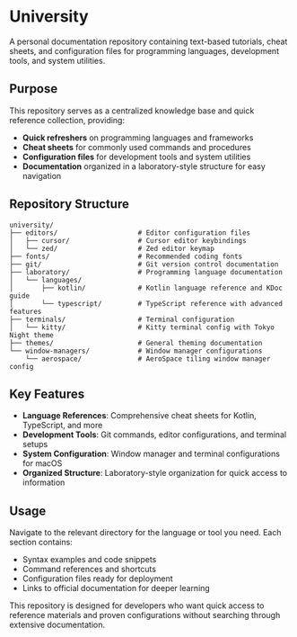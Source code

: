 # University

A personal documentation repository containing text-based tutorials, cheat sheets, and configuration files for programming languages, development tools, and system utilities.

## Purpose

This repository serves as a centralized knowledge base and quick reference collection, providing:
- **Quick refreshers** on programming languages and frameworks
- **Cheat sheets** for commonly used commands and procedures
- **Configuration files** for development tools and system utilities
- **Documentation** organized in a laboratory-style structure for easy navigation

## Repository Structure

```
university/
├── editors/                    # Editor configuration files
│   ├── cursor/                 # Cursor editor keybindings
│   └── zed/                    # Zed editor keymap
├── fonts/                      # Recommended coding fonts
├── git/                        # Git version control documentation
├── laboratory/                 # Programming language documentation
│   └── languages/
│       ├── kotlin/             # Kotlin language reference and KDoc guide
│       └── typescript/         # TypeScript reference with advanced features
├── terminals/                  # Terminal configuration
│   └── kitty/                  # Kitty terminal config with Tokyo Night theme
├── themes/                     # General theming documentation
└── window-managers/            # Window manager configurations
    └── aerospace/              # AeroSpace tiling window manager config
```

## Key Features

- **Language References**: Comprehensive cheat sheets for Kotlin, TypeScript, and more
- **Development Tools**: Git commands, editor configurations, and terminal setups
- **System Configuration**: Window manager and terminal configurations for macOS
- **Organized Structure**: Laboratory-style organization for quick access to information

## Usage

Navigate to the relevant directory for the language or tool you need. Each section contains:
- Syntax examples and code snippets
- Command references and shortcuts
- Configuration files ready for deployment
- Links to official documentation for deeper learning

This repository is designed for developers who want quick access to reference materials and proven configurations without searching through extensive documentation.
